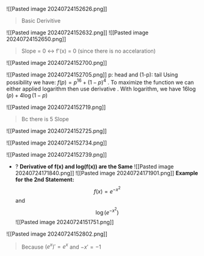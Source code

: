 ![[Pasted image 20240724152626.png]]
> Basic Derivitive

![[Pasted image 20240724152632.png]]
![[Pasted image 20240724152650.png]]
> Slope = 0 <-> f'(x) = 0 (since there is no accelaration)


![[Pasted image 20240724152700.png]]

![[Pasted image 20240724152705.png]]
p: head and 
(1-p): tail
Using possibility we have: $f(p) = p^{16} + (1-p)^4$ . To maximize the function we can either applied logarithm then use derivative . 
With logarithm, we have $16\log(p) + 4\log(1-p)$ 

![[Pasted image 20240724152719.png]]
>Bc there is 5 Slope

![[Pasted image 20240724152725.png]]

![[Pasted image 20240724152734.png]]

![[Pasted image 20240724152739.png]]
+ ?  **Derivative of f(x) and log(f(x)) are the Same**
![[Pasted image 20240724171840.png]]
![[Pasted image 20240724171901.png]]
**Example for the 2nd Statement:**
$$f(x)=e^{-x^{2}}$$ and
$$\log\left(e^{-x^{2}}\right)$$
![[Pasted image 20240724151751.png]]

![[Pasted image 20240724152802.png]]
> Because $(e^{x})' = e^x$ and $-x' =  -1$
